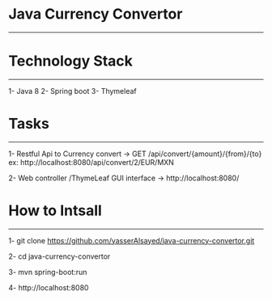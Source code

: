 # Java Currency Convertor 
-------------------------

# Technology Stack
-------------------------
1- Java 8
2- Spring boot
3- Thymeleaf  

# Tasks
----------------------

1- Restful Api to Currency convert 
	-> GET /api/convert/{amount}/{from}/{to} 
	 ex: http://localhost:8080/api/convert/2/EUR/MXN

2- Web controller /ThymeLeaf GUI interface 
 	->  http://localhost:8080/

# How to Intsall
----------------------
1- git clone https://github.com/yasserAlsayed/java-currency-convertor.git

2- cd java-currency-convertor

3- mvn spring-boot:run

4- http://localhost:8080
 
